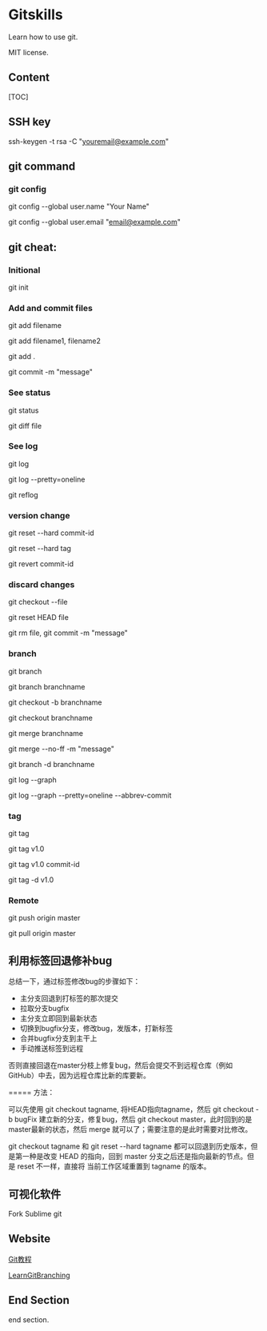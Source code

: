 # Gitskills
Learn how to use git.

MIT license.

## Content
[TOC]

## SSH key

ssh-keygen -t rsa -C "youremail@example.com"

## git command

### git config
 git config --global user.name "Your Name"

 git config --global user.email "email@example.com"

## git cheat:

### Initional
git init

### Add and commit files
git add filename

git add filename1, filename2

git add .


git commit -m "message"

### See status

git status

git diff file

### See log
git log

git log --pretty=oneline

git reflog

### version change
git reset --hard commit-id

git reset --hard tag

git revert commit-id

### discard changes
git checkout --file

git reset HEAD file

git rm file, git commit -m "message"

### branch
git branch

git branch branchname

git checkout -b branchname

git checkout branchname

git merge branchname

git merge --no-ff -m "message"

git branch -d branchname

git log --graph

git log --graph --pretty=oneline --abbrev-commit

### tag
git tag

git tag v1.0

git tag v1.0 commit-id

git tag -d v1.0

### Remote 

git push origin master

git pull origin master

## 利用标签回退修补bug

总结一下，通过标签修改bug的步骤如下：

- 主分支回退到打标签的那次提交
- 拉取分支bugfix
- 主分支立即回到最新状态
- 切换到bugfix分支，修改bug，发版本，打新标签
- 合并bugfix分支到主干上
- 手动推送标签到远程

否则直接回退在master分枝上修复bug，然后会提交不到远程仓库（例如 GitHub）中去，因为远程仓库比新的库要新。

=====
方法：

可以先使用 git checkout tagname, 将HEAD指向tagname，然后 git checkout -b bugFix 建立新的分支，修复bug，然后 git checkout master，此时回到的是master最新的状态，然后 merge 就可以了；需要注意的是此时需要对比修改。

git checkout tagname 和 git reset --hard tagname 都可以回退到历史版本，但是第一种是改变 HEAD 的指向，回到 master 分支之后还是指向最新的节点。但是 reset 不一样，直接将 当前工作区域重置到 tagname 的版本。

## 可视化软件
Fork
Sublime git

## Website

[Git教程](https://www.liaoxuefeng.com/wiki/0013739516305929606dd18361248578c67b8067c8c017b000)

[LearnGitBranching](https://learngitbranching.js.org/)

## End Section

end section.
